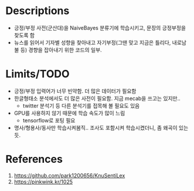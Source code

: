 
# Descriptions

- 긍정/부정 사전(군산대)을 NaiveBayes 분류기에 학습시키고, 문장의 긍정부정을 찾도록 함
- 뉴스를 읽어서 기자별 성향을 찾아내고 자기부정(그땐 맞고 지금은 틀리다, 내로남불 등) 경향을 잡아내기 위한 코드의 일부.

# Limits/TODO

- 긍정/부정 입력어가 너무 빈약함. 더 많은 데이터가 필요함
- 한글형태소 분석에서도 더 많은 사전이 필요함. 지금 mecab을 쓰고는 있지만..
  - twitter 분석기 등 다른 분석기를 접목해 볼 필요도 있음
- GPU를 사용하지 않기 때문에 학습 속도가 많이 느림
  - tensorflow로 포팅 필요
- 명사/형용사/동사만 학습시켜봄직.. 조사도 포함시켜 학습시켰더니, 좀 왜곡이 있는 듯.

# References

1. https://github.com/park1200656/KnuSentiLex
2. https://pinkwink.kr/1025


